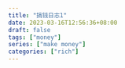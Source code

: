 ```yaml
---
title: "搞钱日志1"
date: 2023-03-16T12:56:36+08:00
draft: false
tags: ["money"]
series: ["make money"]
categories: ["rich"]
---
```


